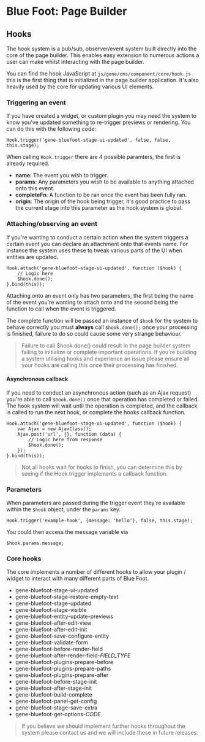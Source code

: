 # Blue Foot: Page Builder
## Hooks

The hook system is a pub/sub, observer/event system built directly into the core of the page builder. This enables easy extension to numerous actions a user can make whilst interacting with the page builder. 

You can find the hook JavaScript at `js/gene/cms/component/core/hook.js` this is the first thing that is initialized in the page builder application. It's also heavily used by the core for updating various UI elements.

### Triggering an event
If you have created a widget, or custom plugin you may need the system to know you've updated something to re-trigger previews or rendering. You can do this with the following code:

```
Hook.trigger('gene-bluefoot-stage-ui-updated', false, false, this.stage);
```
When calling `Hook.trigger` there are 4 possible paramters, the first is already required.

- **name**: The event you wish to trigger.
- **params**: Any parameters you wish to be available to anything attached onto this event.
- **completeFn**: A function to be ran once the event has been fully ran.
- **origin**: The origin of the hook being trigger, it's good practice to pass the current stage into this parameter as the hook system is global.

### Attaching/observing an event
If you're wanting to conduct a certain action when the system triggers a certain event you can declare an attachment onto that events name. For instance the system uses these to tweak various parts of the UI when entities are updated.

```
Hook.attach('gene-bluefoot-stage-ui-updated', function ($hook) {
    // Logic here
    $hook.done();
}.bind(this));
```
Attaching onto an event only has two parameters, the first being the name of the event you're wanting to attach onto and the second being the function to call when the event is triggered.

The complete function will be passed an instance of `$hook` for the system to behave correctly you must **always** call `$hook.done();` once your processing is finished, failure to do so could cause some very strange behaviour.

> Failure to call $hook.done() could result in the page builder system failing to initialize or complete important operations. If you're building a system utilising hooks and experience an issue please ensure all your hooks are calling this once their processing has finished.

#### Asynchronous callback
If you need to conduct an asynchronous action (such as an Ajax request) you're able to call `$hook.done()` once that operation has completed or failed. The hook system will wait until the operation is completed, and the callback is called to run the next hook, or complete the hooks callback function.

```
Hook.attach('gene-bluefoot-stage-ui-updated', function ($hook) {
    var Ajax = new AjaxClass();
    Ajax.post('url', {}, function (data) {
        // Logic here from response
        $hook.done();
    });
}.bind(this));
```

> Not all hooks wait for hooks to finish, you can determine this by seeing if the Hook.trigger implements a callback function.

### Parameters
When parameters are passed during the trigger event they're available within the `$hook` object, under the `params` key.

```
Hook.trigger('example-hook', {message: 'hello'}, false, this.stage);
```

You could then access the message variable via
```
$hook.params.message;
```

### Core hooks
The core implements a number of different hooks to allow your plugin / widget to interact with many different parts of Blue Foot.

- gene-bluefoot-stage-ui-updated
- gene-bluefoot-stage-restore-empty-text
- gene-bluefoot-stage-updated
- gene-bluefoot-stage-visible
- gene-bluefoot-entity-update-previews
- gene-bluefoot-after-edit-view
- gene-bluefoot-after-edit-init
- gene-bluefoot-save-configure-entity
- gene-bluefoot-validate-form
- gene-bluefoot-before-render-field
- gene-bluefoot-after-render-field-*FIELD_TYPE*
- gene-bluefoot-plugins-prepare-before
- gene-bluefoot-plugins-prepare-paths
- gene-bluefoot-plugins-prepare-after
- gene-bluefoot-before-stage-init
- gene-bluefoot-after-stage-init
- gene-bluefoot-build-complete
- gene-bluefoot-panel-get-config
- gene-bluefoot-stage-save-extra
- gene-bluefoot-get-options-*CODE*

> If you believe we should implement further hooks throughout the system please contact us and we will include these in future releases.

